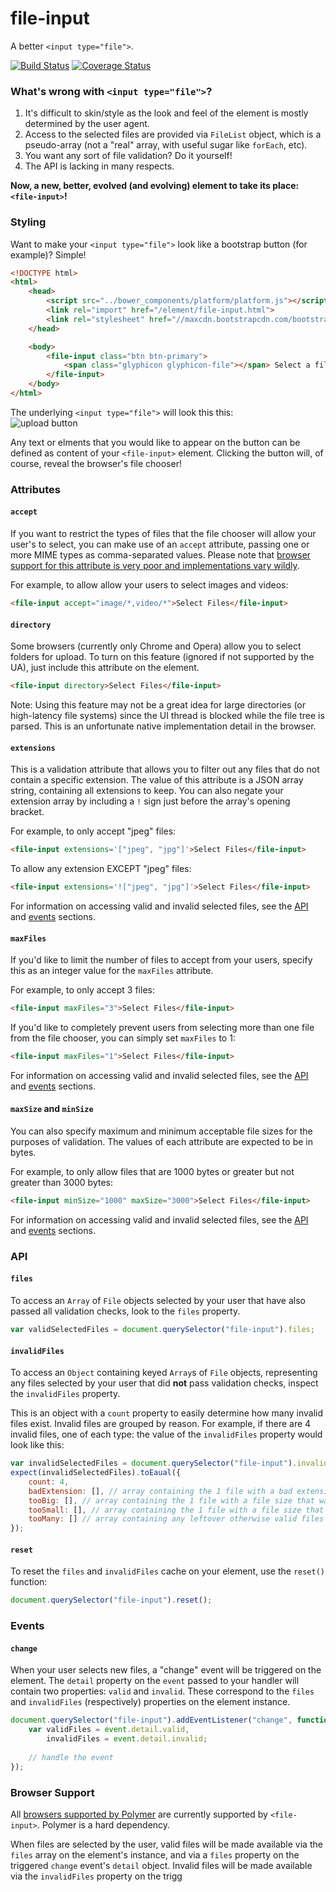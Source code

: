 file-input
==========

A better `<input type="file">`.

[![Build Status](https://travis-ci.org/garstasio/file-input.svg?branch=master)](https://travis-ci.org/garstasio/file-input)
[![Coverage Status](https://coveralls.io/repos/garstasio/file-input/badge.png?branch=master)](https://coveralls.io/r/garstasio/file-input?branch=master)


### What's wrong with `<input type="file">`?

1. It's difficult to skin/style as the look and feel of the element is mostly determined by the user agent.
2. Access to the selected files are provided via `FileList` object, which is a pseudo-array (not a "real" array, with useful sugar like `forEach`, etc).
3. You want any sort of file validation?  Do it yourself!
4. The API is lacking in many respects.


**Now, a new, better, evolved (and evolving) element to take its place: `<file-input>`!**


### Styling
Want to make your `<input type="file">` look like a bootstrap button (for example)?  Simple!

```html
<!DOCTYPE html>
<html>
    <head>
        <script src="../bower_components/platform/platform.js"></script>
        <link rel="import" href="/element/file-input.html">
        <link rel="stylesheet" href="//maxcdn.bootstrapcdn.com/bootstrap/3.1.1/css/bootstrap.min.css">
    </head>

    <body>
        <file-input class="btn btn-primary">
            <span class="glyphicon glyphicon-file"></span> Select a file
        </file-input>
    </body>
</html>
```

The underlying `<input type="file">` will look this this:  
![upload button](http://i.imgur.com/xEIQPSV.png?1)

Any text or elments that you would like to appear on the button can be defined as content of your `<file-input>` element.  Clicking the button will, of course, reveal the browser's file chooser!


### Attributes
#### `accept`
If you want to restrict the types of files that the file chooser will allow your user's to select, you can make use of an `accept` attribute, passing one or more MIME types as comma-separated values.  Please note that [browser support for this attribute is very poor and implementations vary wildly](https://developer.mozilla.org/en-US/docs/Web/HTML/Element/Input#Browser_compatibility).  

For example, to allow allow your users to select images and videos:  
```html
<file-input accept="image/*,video/*">Select Files</file-input>
```

#### `directory`
Some browsers (currently only Chrome and Opera) allow you to select folders for upload.  To turn on this feature (ignored if not supported by the UA), just include this attribute on the element.
```html
<file-input directory>Select Files</file-input>
```

Note: Using this feature may not be a great idea for large directories (or high-latency file systems) since the UI thread is blocked while the file tree is parsed.  This is an unfortunate native implementation detail in the browser.


#### `extensions`
This is a validation attribute that allows you to filter out any files that do not contain a specific extension.  The value of this attribute is a JSON array string, containing all extensions to keep.  You can also negate your extension array by including a `!` sign just before the array's opening bracket.

For example, to only accept "jpeg" files:
```html
<file-input extensions='["jpeg", "jpg"]'>Select Files</file-input>
```

To allow any extension EXCEPT "jpeg" files:
```html
<file-input extensions='!["jpeg", "jpg"]'>Select Files</file-input>
```

For information on accessing valid and invalid selected files, see the [API](#api) and [events](#events) sections.


#### `maxFiles`
If you'd like to limit the number of files to accept from your users, specify this as an integer value for the `maxFiles` attribute.

For example, to only accept 3 files:
```html
<file-input maxFiles="3">Select Files</file-input>
```

If you'd like to completely prevent users from selecting more than one file from the file chooser, you can simply set `maxFiles` to 1:
```html
<file-input maxFiles="1">Select Files</file-input>
```

For information on accessing valid and invalid selected files, see the [API](#api) and [events](#events) sections.


#### `maxSize` and `minSize`
You can also specify maximum and minimum acceptable file sizes for the purposes of validation.  The values of each attribute are expected to be in bytes.

For example, to only allow files that are 1000 bytes or greater but not greater than 3000 bytes:

```html
<file-input minSize="1000" maxSize="3000">Select Files</file-input>
```

For information on accessing valid and invalid selected files, see the [API](#api) and [events](#events) sections.


### API
#### `files`
To access an `Array` of `File` objects selected by your user that have also passed all validation checks, look to the `files` property.

```javascript
var validSelectedFiles = document.querySelector("file-input").files;
```

#### `invalidFiles`
To access an `Object` containing keyed `Array`s of `File` objects, representing any files selected by your user that did **not** pass validation checks, inspect the `invalidFiles` property.  

This is an object with a `count` property to easily determine how many invalid files exist.  Invalid files are grouped by reason.  For example, if there are 4 invalid files, one of each type: the value of the `invalidFiles` property would look like this:

```javascript
var invalidSelectedFiles = document.querySelector("file-input").invalidFiles;
expect(invalidSelectedFiles).toEaual({
    count: 4,
    badExtension: [], // array containing the 1 file with a bad extension
    tooBig: [], // array containing the 1 file with a file size that was too large
    tooSmall: [], // array containing the 1 file with a file size that was too small
    tooMany: [] // array containing any leftover otherwise valid files that exceed the number of allowable files
});
```

#### `reset`
To reset the `files` and `invalidFiles` cache on your element, use the `reset()` function:

```javascript
document.querySelector("file-input").reset();
```

### Events
#### `change`
When your user selects new files, a "change" event will be triggered on the element.  The `detail` property on the `event` passed to your handler will contain two properties: `valid` and `invalid`.  These correspond to the `files` and `invalidFiles` (respectively) properties on the element instance.

```javascript
document.querySelector("file-input").addEventListener("change", function(event) {
    var validFiles = event.detail.valid,
        invalidFiles = event.detail.invalid;
        
    // handle the event
});
```


### Browser Support
All [browsers supported by Polymer](http://www.polymer-project.org/resources/compatibility.html) are currently supported by `<file-input>`.  Polymer is a hard dependency.  

When files are selected by the user, valid files will be made available via the `files` array on the element's instance, and via a `files` property on the triggered `change` event's `detail` object.  Invalid files will be made available via the `invalidFiles` property on the trigg
